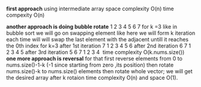 **first approach**
using intermediate array
space complexity O(n)
time compexity O(n)


**another approach is doing bubble rotate**
1 2 3 4 5 6 7 for k =3
like in bubble sort we will go on swapping element like here
we will form k iteration
each time will will swap the last element with the adjacent untill it reaches the 0th index
for k=3
after 1st iteration
7 1 2 3 4 5 6
after 2nd iteration
6 7 1 2 3 4 5
after 3rd iteration
5 6 7 1 2 3 4
​
time complexity O(k.nums.size())
​
**one more approach is reversal**
for that first reverse elements from 0 to  nums.size()-1-k (-1 since starting from zero ,its position)
then rotate nums.size()-k to nums.size() elements
then rotate whole vector;
we will get the desired array after k rotaion time complexity O(n) and space O(1).
​
​
​
​
